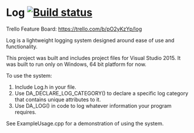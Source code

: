 # Log [![Build status](https://ci.appveyor.com/api/projects/status/a7an0bfjnrety6jc?svg=true)](https://ci.appveyor.com/project/dadamitskiy/log)

Trello Feature Board: https://trello.com/b/pO2yKzYp/log 

Log is a lightweight logging system designed around ease of use and functionality. 

This project was built and includes project files for Visual Studio 2015. It was built to run only on Windows, 64 bit platform for now.

To use the system:

1. Include Log.h in your file.
2. Use DA_DECLARE_LOG_CATEGORY() to declare a specific log category that contains unique attributes to it.
3. Use DA_LOG() in code to log whatever information your program requires. 

See ExampleUsage.cpp for a demonstration of using the system.
